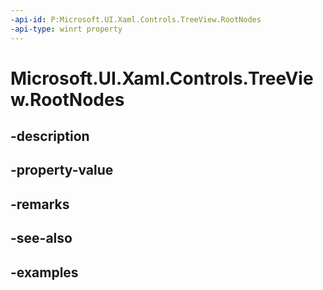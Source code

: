 ```yaml
---
-api-id: P:Microsoft.UI.Xaml.Controls.TreeView.RootNodes
-api-type: winrt property
---
```


<!-- Property syntax.
public IVector<TreeViewNode> RootNodes { get; }
-->

# Microsoft.UI.Xaml.Controls.TreeView.RootNodes

## -description

## -property-value

## -remarks

## -see-also

## -examples

